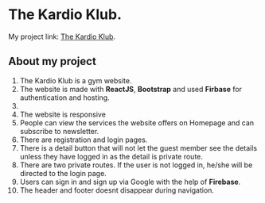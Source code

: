 # The Kardio Klub.


My project link: [The Kardio Klub](https://kardioklub-8494e.web.app/).

## About my project
<ol>
    <li>The Kardio Klub is a gym website.</li>
    <li>The website is made with <b>ReactJS</b>, <b>Bootstrap</b> and used <b>Firbase</b> for authentication and hosting.<li>
    <li>The website is responsive</li>
    <li>People can view the services the website offers on Homepage and can subscribe to newsletter.</li>
    <li>There are registration and login pages.</li>
    <li>There is a detail button that will not let the guest member see the details unless they have logged in as the detail is private route.
    <li>There are two private routes. If the user is not logged in, he/she will be directed to the login page.</li>
    <li>Users can sign in and sign up via Google with the help of <b>Firebase</b>.</li>
    <li>The header and footer doesnt disappear during navigation.</li>
</ol>